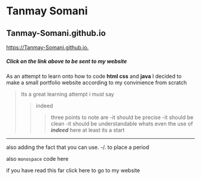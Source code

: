 # Tanmay Somani

## Tanmay-Somani.github.io
<https://Tanmay-Somani.github.io.>

##### Click on the link above to be sent to my website

As an attempt to learn onto how to code **html css** and __java__ I decided to make a small portfolio website according to my convinience from scratch


>Its a great learning attempt i must say
>>indeed
>>> three points to note are
>>> -it should be precise
>>> -it should be clean
>>> -it should be understandable
>> whats even the use of ***indeed*** here
>at least its a start

---
also adding the fact that you can use.
-/. to place a period 

also `monospace` code here 

if you have read this far click here to go to my website
